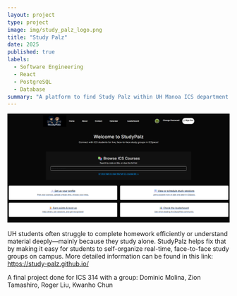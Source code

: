 ```yaml
---
layout: project
type: project
image: img/study_palz_logo.png
title: "Study Palz"
date: 2025
published: true
labels:
  - Software Engineering
  - React
  - PostgreSQL
  - Database
summary: "A platform to find Study Palz within UH Manoa ICS department."
---
```


<img class="img-fluid" src="../img/study_palz.png">


UH students often struggle to complete homework efficiently or understand material deeply—mainly because they study alone. StudyPalz helps fix that by making it easy for students to self-organize real-time, face-to-face study groups on campus.
More detailed information can be found in this link:
https://study-palz.github.io/


A final project done for ICS 314 with a group: Dominic Molina, Zion Tamashiro, Roger Liu, Kwanho Chun
